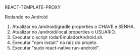 REACT-TEMPLATE-PROXY

Rodando no Android
1. Atualizar no /android/gradle.properties o CHAVE e SENHA.
2. Atualizar no /android/local.properties o USUARIO.
3. Executar o script rodarEmuladorAndroid.sh.
4. Executar "npm install" na raiz do projeto.
5. Executar "sudo react-native run-android".